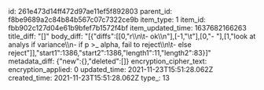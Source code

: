 id: 261e473d14ff472d97ae11ef5f892803
parent_id: f8be9689a2c84b84b567c07c7322ce9b
item_type: 1
item_id: fbb902c127d04e61b9bfef7b1572f4bf
item_updated_time: 1637682166263
title_diff: "[]"
body_diff: "[{\"diffs\":[[0,\"r\\\n\\t- ok\\\n\"],[-1,\"\\t\"],[0,\"- \"],[1,\"look at analys if variance\\\n- if p >_ alpha, fail to reject\\\n\\t- else reject\"]],\"start1\":1386,\"start2\":1386,\"length1\":11,\"length2\":83}]"
metadata_diff: {"new":{},"deleted":[]}
encryption_cipher_text: 
encryption_applied: 0
updated_time: 2021-11-23T15:51:28.062Z
created_time: 2021-11-23T15:51:28.062Z
type_: 13